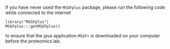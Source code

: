 If you have never used the `MSGFplus` package, please run the
following code while connected to the internet

```{r}
library("MSGFplus")
MSGFplus:::getMSGFplus()
```

to ensure that the java application `MSGF+` is downloaded on your
computer before the proteomics lab.
